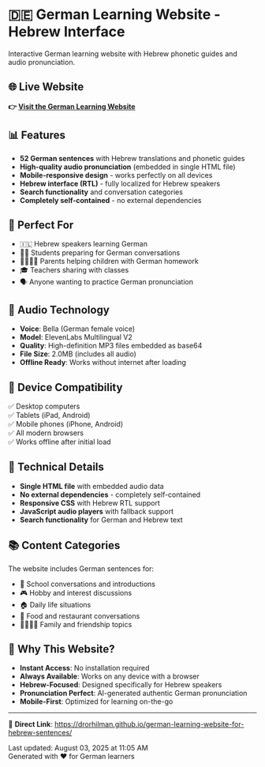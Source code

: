 # 🇩🇪 German Learning Website - Hebrew Interface

Interactive German learning website with Hebrew phonetic guides and audio pronunciation.

## 🌐 Live Website

**👉 [Visit the German Learning Website](https://drorhilman.github.io/german-learning-website-for-hebrew-sentences/)**

## 📊 Features

- **52 German sentences** with Hebrew translations and phonetic guides
- **High-quality audio pronunciation** (embedded in single HTML file)
- **Mobile-responsive design** - works perfectly on all devices
- **Hebrew interface (RTL)** - fully localized for Hebrew speakers
- **Search functionality** and conversation categories
- **Completely self-contained** - no external dependencies

## 🎯 Perfect For

- 🇮🇱 Hebrew speakers learning German
- 👨‍🎓 Students preparing for German conversations  
- 👨‍👩‍👧‍👦 Parents helping children with German homework
- 🎓 Teachers sharing with classes
- 🗣️ Anyone wanting to practice German pronunciation

## 🎵 Audio Technology

- **Voice**: Bella (German female voice)
- **Model**: ElevenLabs Multilingual V2  
- **Quality**: High-definition MP3 files embedded as base64
- **File Size**: 2.0MB (includes all audio)
- **Offline Ready**: Works without internet after loading

## 📱 Device Compatibility

✅ Desktop computers  
✅ Tablets (iPad, Android)  
✅ Mobile phones (iPhone, Android)  
✅ All modern browsers  
✅ Works offline after initial load  

## 🔧 Technical Details

- **Single HTML file** with embedded audio data
- **No external dependencies** - completely self-contained
- **Responsive CSS** with Hebrew RTL support
- **JavaScript audio players** with fallback support
- **Search functionality** for German and Hebrew text

## 📚 Content Categories

The website includes German sentences for:
- 🏫 School conversations and introductions
- 🎮 Hobby and interest discussions  
- 🏠 Daily life situations
- 🍕 Food and restaurant conversations
- 👨‍👩‍👧‍👦 Family and friendship topics

## 🌟 Why This Website?

- **Instant Access**: No installation required
- **Always Available**: Works on any device with a browser
- **Hebrew-Focused**: Designed specifically for Hebrew speakers
- **Pronunciation Perfect**: AI-generated authentic German pronunciation
- **Mobile-First**: Optimized for learning on-the-go

---

🔗 **Direct Link**: https://drorhilman.github.io/german-learning-website-for-hebrew-sentences/

Last updated: August 03, 2025 at 11:05 AM  
Generated with ❤️ for German learners
